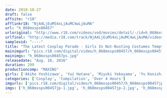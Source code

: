 ```yaml
---
date: 2018-10-27
draft: false
affsite: "r18"
afflinkr18: "NjA4LjEuMS4xLjAuMC4wLjAuMA"
url: "h_068mxsps00457"
urloriginal: "http://www.r18.com/videos/vod/movies/detail/-/id=h_068mxsps00457"
urlfinal: "http://media.r18.com/track/NjA4LjEuMS4xLjAuMC4wLjAuMA/videos/vod/movies/detail/-/id=h_068mxsps00457"
samplevid: "----"
title: "The Latest Cosplay Parade - Girls In Nut-Busting Costumes Tempt Guys With Their Dances 30 Selections, 5 Hours"
mainimgurl: "pics.r18.com/digital/video/h_068mxsps00457/h_068mxsps00457ps.jpg"
mainimgs: "h_068mxsps00457ps.jpg"
releasedate: "Aug. 16, 2016"
duration: 299
productioncomp: "MAXING"
girls: ['Akiho Yoshizawa', 'Yui Hatano', 'Miyuki Yokoyama', 'Yu Konishi', 'Aika', 'Kana Yume', 'Nozomi Aso', 'Nono Mizusawa', 'Yuria Mano', 'Risa Shimizu']
categories: ['Cosplay', 'Compilation', 'Over 4 Hours']
imgurls: ['pics.r18.com/digital/video/h_068mxsps00457/h_068mxsps00457jp-1.jpg', 'pics.r18.com/digital/video/h_068mxsps00457/h_068mxsps00457jp-2.jpg', 'pics.r18.com/digital/video/h_068mxsps00457/h_068mxsps00457jp-3.jpg', 'pics.r18.com/digital/video/h_068mxsps00457/h_068mxsps00457jp-4.jpg', 'pics.r18.com/digital/video/h_068mxsps00457/h_068mxsps00457jp-5.jpg', 'pics.r18.com/digital/video/h_068mxsps00457/h_068mxsps00457jp-6.jpg', 'pics.r18.com/digital/video/h_068mxsps00457/h_068mxsps00457jp-7.jpg', 'pics.r18.com/digital/video/h_068mxsps00457/h_068mxsps00457jp-8.jpg', 'pics.r18.com/digital/video/h_068mxsps00457/h_068mxsps00457jp-9.jpg', 'pics.r18.com/digital/video/h_068mxsps00457/h_068mxsps00457jp-10.jpg', 'pics.r18.com/digital/video/h_068mxsps00457/h_068mxsps00457jp-11.jpg', 'pics.r18.com/digital/video/h_068mxsps00457/h_068mxsps00457jp-12.jpg', 'pics.r18.com/digital/video/h_068mxsps00457/h_068mxsps00457jp-13.jpg', 'pics.r18.com/digital/video/h_068mxsps00457/h_068mxsps00457jp-14.jpg', 'pics.r18.com/digital/video/h_068mxsps00457/h_068mxsps00457jp-15.jpg', 'pics.r18.com/digital/video/h_068mxsps00457/h_068mxsps00457jp-16.jpg', 'pics.r18.com/digital/video/h_068mxsps00457/h_068mxsps00457jp-17.jpg', 'pics.r18.com/digital/video/h_068mxsps00457/h_068mxsps00457jp-18.jpg', 'pics.r18.com/digital/video/h_068mxsps00457/h_068mxsps00457jp-19.jpg', 'pics.r18.com/digital/video/h_068mxsps00457/h_068mxsps00457jp-20.jpg']
imgs: ['h_068mxsps00457jp-1.jpg', 'h_068mxsps00457jp-2.jpg', 'h_068mxsps00457jp-3.jpg', 'h_068mxsps00457jp-4.jpg', 'h_068mxsps00457jp-5.jpg', 'h_068mxsps00457jp-6.jpg', 'h_068mxsps00457jp-7.jpg', 'h_068mxsps00457jp-8.jpg', 'h_068mxsps00457jp-9.jpg', 'h_068mxsps00457jp-10.jpg', 'h_068mxsps00457jp-11.jpg', 'h_068mxsps00457jp-12.jpg', 'h_068mxsps00457jp-13.jpg', 'h_068mxsps00457jp-14.jpg', 'h_068mxsps00457jp-15.jpg', 'h_068mxsps00457jp-16.jpg', 'h_068mxsps00457jp-17.jpg', 'h_068mxsps00457jp-18.jpg', 'h_068mxsps00457jp-19.jpg', 'h_068mxsps00457jp-20.jpg']
---
```

